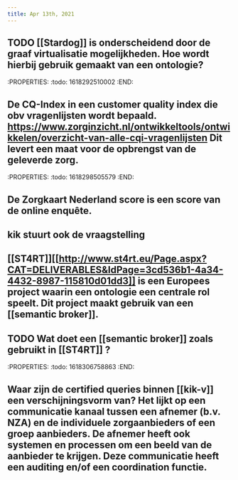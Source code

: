 ```yaml
---
title: Apr 13th, 2021
---
```


## TODO [[Stardog]] is onderscheidend door de graaf virtualisatie mogelijkheden. Hoe wordt hierbij gebruik gemaakt van een ontologie?
:PROPERTIES:
:todo: 1618292510002
:END:
## De CQ-Index in een customer quality index die obv vragenlijsten wordt bepaald. https://www.zorginzicht.nl/ontwikkeltools/ontwikkelen/overzicht-van-alle-cqi-vragenlijsten Dit levert een maat voor de opbrengst van de geleverde zorg.
:PROPERTIES:
:todo: 1618298505579
:END:
## De Zorgkaart Nederland score is een score van de online enquête.
## kik stuurt ook de vraagstelling
## [[ST4RT]][[http://www.st4rt.eu/Page.aspx?CAT=DELIVERABLES&IdPage=3cd536b1-4a34-4432-8987-115810d01dd3]] is een Europees project waarin een ontologie een centrale rol speelt. Dit project maakt gebruik van een [[semantic broker]].
## TODO Wat doet een [[semantic broker]] zoals gebruikt in [[ST4RT]] ?
:PROPERTIES:
:todo: 1618306758863
:END:
## Waar zijn de certified queries binnen [[kik-v]] een verschijningsvorm van? Het lijkt op een communicatie kanaal tussen een afnemer (b.v. NZA) en de individuele zorgaanbieders of een groep aanbieders. De afnemer heeft ook systemen en processen om een beeld van de aanbieder te krijgen. Deze communicatie heeft een auditing en/of een coordination functie.
